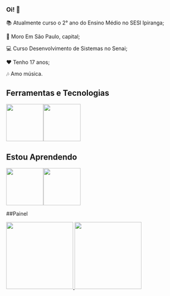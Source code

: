 ### Oi! 👋

<!--
**jujusmelo/jujusmelo** is a ✨ _special_ ✨ repository because its `README.md` (this file) appears on your GitHub profile.

Here are some ideas to get you started:

- 🔭 I’m currently working on ...
- 🌱 I’m currently learning ...
- 👯 I’m looking to collaborate on ...
- 🤔 I’m looking for help with ...
- 💬 Ask me about ...
- 📫 How to reach me: ...
- 😄 Pronouns: ...
- ⚡ Fun fact: ...
-->
📚 Atualmente curso o 2° ano do Ensino Médio no SESI Ipiranga;

🏡 Moro Em São Paulo, capital;

💻 Curso Desenvolvimento de Sistemas no Senai;

❤ Tenho 17 anos;

🎶 Amo música.

## Ferramentas e Tecnologias

 <img src="https://cdn.jsdelivr.net/gh/devicons/devicon/icons/github/github-original.svg" width="100" height="100"/><img src="https://cdn.jsdelivr.net/gh/devicons/devicon/icons/vscode/vscode-original-wordmark.svg" width="100" heigh="100"  />
          
 
## Estou Aprendendo
<img src="https://cdn.jsdelivr.net/gh/devicons/devicon/icons/html5/html5-original-wordmark.svg" width="100" heigh="100"/><img src="https://cdn.jsdelivr.net/gh/devicons/devicon/icons/css3/css3-original-wordmark.svg" width="100" heigh="100" />

##Painel
<div> <a href="https://github.com/jujusmelo"> <img height="180em" src="https://github-readme-stats.vercel.app/api/top-langs/?username=jujusmelo&layout=compact&langs_count=7&theme=dracula"/> <img height="180em" src="https://github-readme-stats.vercel.app/api?username=jujusmelo&show_icons=true&theme=dracula&include_all_commits=true&count_private=true"/> </div>
    

        

